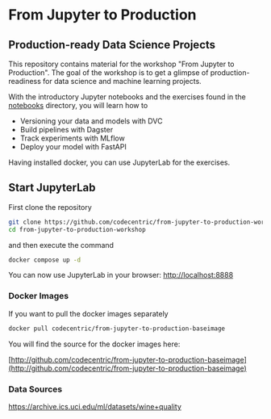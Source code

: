 # From Jupyter to Production

## Production-ready Data Science Projects

This repository contains material for the workshop "From Jupyter to Production".
The goal of the workshop is to get a glimpse of production-readiness for data science and machine learning projects.

With the introductory Jupyter notebooks and the exercises found in the [notebooks](https://github.com/codecentric/from-jupyter-to-production-workshop/tree/master/notebooks)
directory, you will learn how to

- Versioning your data and models with DVC
- Build pipelines with Dagster
- Track experiments with MLflow
- Deploy your model with FastAPI

Having installed docker, you can use JupyterLab for the exercises.

## Start JupyterLab

First clone the repository

```bash
git clone https://github.com/codecentric/from-jupyter-to-production-workshop
cd from-jupyter-to-production-workshop
```

and then execute the command

```bash
docker compose up -d
```

You can now use JupyterLab in your browser: [http://localhost:8888](http://localhost:8888)

### Docker Images

If you want to pull the docker images separately

```bash
docker pull codecentric/from-jupyter-to-production-baseimage
```

You will find the source for the docker images here:

[http://github.com/codecentric/from-jupyter-to-production-baseimage](http://github.com/codecentric/from-jupyter-to-production-baseimage)

### Data Sources

https://archive.ics.uci.edu/ml/datasets/wine+quality
